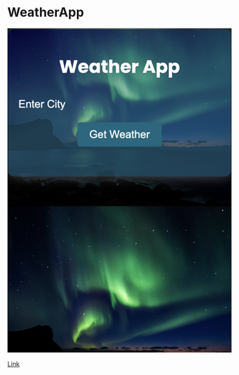 # WeatherApp

![Image](https://github.com/sajal9922/My-portfolio/blob/main/Images/weather-app.png)

[Link](https://sajal9922.github.io/WeatherApp/)
